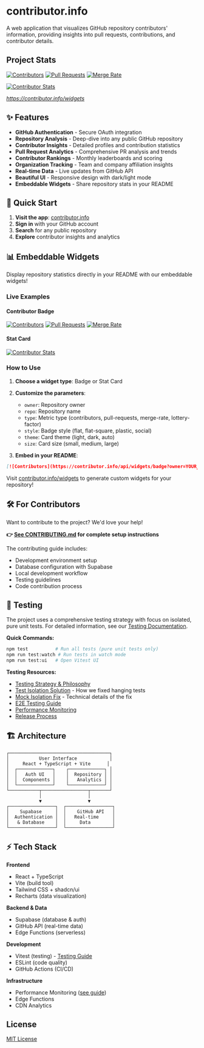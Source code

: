 # contributor.info

A web application that visualizes GitHub repository contributors' information, providing insights into pull requests, contributions, and contributor details.

## Project Stats

[![Contributors](https://contributor.info/api/widgets/badge?owner=bdougie&repo=contributor.info&type=contributors&style=flat)](https://contributor.info/bdougie/contributor.info)
[![Pull Requests](https://contributor.info/api/widgets/badge?owner=bdougie&repo=contributor.info&type=pull-requests&style=flat)](https://contributor.info/bdougie/contributor.info)
[![Merge Rate](https://contributor.info/api/widgets/badge?owner=bdougie&repo=contributor.info&type=merge-rate&style=flat)](https://contributor.info/bdougie/contributor.info)

[![Contributor Stats](https://contributor.info/api/widgets/stat-card?owner=bdougie&repo=contributor.info&theme=light&size=medium)](https://contributor.info/bdougie/contributor.info)

_https://contributor.info/widgets_

## ✨ Features

- **GitHub Authentication** - Secure OAuth integration
- **Repository Analysis** - Deep-dive into any public GitHub repository
- **Contributor Insights** - Detailed profiles and contribution statistics
- **Pull Request Analytics** - Comprehensive PR analysis and trends
- **Contributor Rankings** - Monthly leaderboards and scoring
- **Organization Tracking** - Team and company affiliation insights
- **Real-time Data** - Live updates from GitHub API
- **Beautiful UI** - Responsive design with dark/light mode
- **Embeddable Widgets** - Share repository stats in your README

## 🚀 Quick Start

1. **Visit the app**: [contributor.info](https://contributor.info)
2. **Sign in** with your GitHub account
3. **Search** for any public repository
4. **Explore** contributor insights and analytics

## 📊 Embeddable Widgets

Display repository statistics directly in your README with our embeddable widgets!

### Live Examples

#### Contributor Badge
[![Contributors](https://contributor.info/api/widgets/badge?owner=bdougie&repo=contributor.info&type=contributors&style=flat)](https://contributor.info/bdougie/contributor.info)
[![Pull Requests](https://contributor.info/api/widgets/badge?owner=bdougie&repo=contributor.info&type=pull-requests&style=flat)](https://contributor.info/bdougie/contributor.info)
[![Merge Rate](https://contributor.info/api/widgets/badge?owner=bdougie&repo=contributor.info&type=merge-rate&style=flat)](https://contributor.info/bdougie/contributor.info)

#### Stat Card
[![Contributor Stats](https://contributor.info/api/widgets/stat-card?owner=bdougie&repo=contributor.info&theme=light&size=medium)](https://contributor.info/bdougie/contributor.info)

### How to Use

1. **Choose a widget type**: Badge or Stat Card
2. **Customize the parameters**:
   - `owner`: Repository owner
   - `repo`: Repository name
   - `type`: Metric type (contributors, pull-requests, merge-rate, lottery-factor)
   - `style`: Badge style (flat, flat-square, plastic, social)
   - `theme`: Card theme (light, dark, auto)
   - `size`: Card size (small, medium, large)

3. **Embed in your README**:
```markdown
[![Contributors](https://contributor.info/api/widgets/badge?owner=YOUR_ORG&repo=YOUR_REPO&type=contributors&style=flat)](https://contributor.info/YOUR_ORG/YOUR_REPO)
```

Visit [contributor.info/widgets](https://contributor.info/widgets) to generate custom widgets for your repository!

## 🛠️ For Contributors

Want to contribute to the project? We'd love your help!

**👉 [See CONTRIBUTING.md](./CONTRIBUTING.md) for complete setup instructions**

The contributing guide includes:
- Development environment setup
- Database configuration with Supabase
- Local development workflow
- Testing guidelines
- Code contribution process

## 🧪 Testing

The project uses a comprehensive testing strategy with focus on isolated, pure unit tests. For detailed information, see our [Testing Documentation](./docs/testing/README.md).

**Quick Commands:**
```bash
npm test          # Run all tests (pure unit tests only)
npm run test:watch # Run tests in watch mode
npm run test:ui   # Open Vitest UI
```

**Testing Resources:**
- [Testing Strategy & Philosophy](./docs/testing/README.md)
- [Test Isolation Solution](./docs/test-isolation-solution.md) - How we fixed hanging tests
- [Mock Isolation Fix](./docs/MOCK_ISOLATION_FIX.md) - Technical details of the fix
- [E2E Testing Guide](./docs/testing/e2e-minimal-testing-philosophy.md)
- [Performance Monitoring](./docs/testing/performance-monitoring.md)
- [Release Process](./docs/testing/release-process.md)

## 🏗️ Architecture

```
┌─────────────────────────────────────┐
│           User Interface            │
│     React + TypeScript + Vite      │
│  ┌─────────────┐    ┌─────────────┐ │
│  │   Auth UI   │    │  Repository │ │
│  │  Components │    │   Analytics │ │
│  └─────────────┘    └─────────────┘ │
└───────────┬─────────────────┬───────┘
            │                 │
            ▼                 ▼
┌─────────────────┐  ┌─────────────────┐
│    Supabase     │  │    GitHub API   │
│  Authentication │  │   Real-time     │
│   & Database    │  │     Data        │
└─────────────────┘  └─────────────────┘
```

## ⚡ Tech Stack

**Frontend**
- React + TypeScript
- Vite (build tool)
- Tailwind CSS + shadcn/ui
- Recharts (data visualization)

**Backend & Data**
- Supabase (database & auth)
- GitHub API (real-time data)
- Edge Functions (serverless)

**Development**
- Vitest (testing) - [Testing Guide](./docs/testing/README.md)
- ESLint (code quality)
- GitHub Actions (CI/CD)

**Infrastructure**
- Performance Monitoring ([see guide](./docs/dev/performance-monitoring.md))
- Edge Functions
- CDN Analytics

## License

[MIT License](LICENSE)